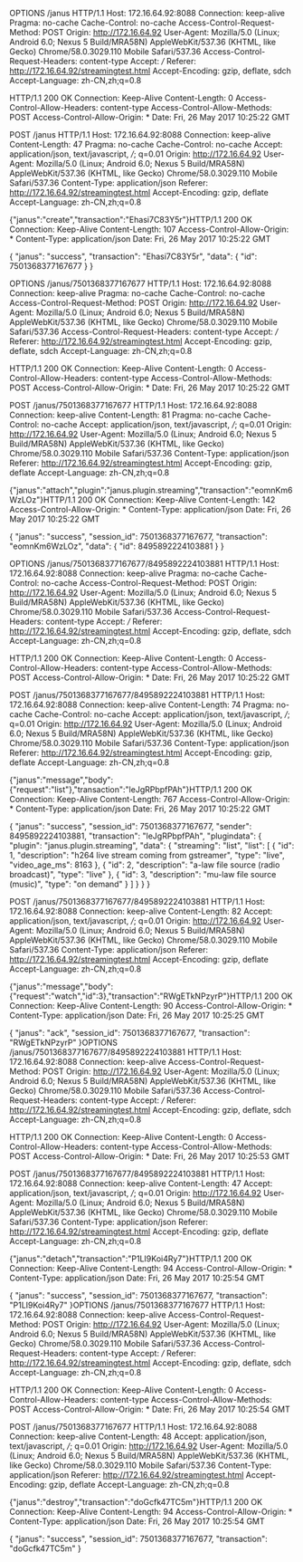 OPTIONS /janus HTTP/1.1
Host: 172.16.64.92:8088
Connection: keep-alive
Pragma: no-cache
Cache-Control: no-cache
Access-Control-Request-Method: POST
Origin: http://172.16.64.92
User-Agent: Mozilla/5.0 (Linux; Android 6.0; Nexus 5 Build/MRA58N) AppleWebKit/537.36 (KHTML, like Gecko) Chrome/58.0.3029.110 Mobile Safari/537.36
Access-Control-Request-Headers: content-type
Accept: */*
Referer: http://172.16.64.92/streamingtest.html
Accept-Encoding: gzip, deflate, sdch
Accept-Language: zh-CN,zh;q=0.8

HTTP/1.1 200 OK
Connection: Keep-Alive
Content-Length: 0
Access-Control-Allow-Headers: content-type
Access-Control-Allow-Methods: POST
Access-Control-Allow-Origin: *
Date: Fri, 26 May 2017 10:25:22 GMT


POST /janus HTTP/1.1
Host: 172.16.64.92:8088
Connection: keep-alive
Content-Length: 47
Pragma: no-cache
Cache-Control: no-cache
Accept: application/json, text/javascript, */*; q=0.01
Origin: http://172.16.64.92
User-Agent: Mozilla/5.0 (Linux; Android 6.0; Nexus 5 Build/MRA58N) AppleWebKit/537.36 (KHTML, like Gecko) Chrome/58.0.3029.110 Mobile Safari/537.36
Content-Type: application/json
Referer: http://172.16.64.92/streamingtest.html
Accept-Encoding: gzip, deflate
Accept-Language: zh-CN,zh;q=0.8

{"janus":"create","transaction":"Ehasi7C83Y5r"}HTTP/1.1 200 OK
Connection: Keep-Alive
Content-Length: 107
Access-Control-Allow-Origin: *
Content-Type: application/json
Date: Fri, 26 May 2017 10:25:22 GMT

{
   "janus": "success",
   "transaction": "Ehasi7C83Y5r",
   "data": {
      "id": 7501368377167677
   }
}


OPTIONS /janus/7501368377167677 HTTP/1.1
Host: 172.16.64.92:8088
Connection: keep-alive
Pragma: no-cache
Cache-Control: no-cache
Access-Control-Request-Method: POST
Origin: http://172.16.64.92
User-Agent: Mozilla/5.0 (Linux; Android 6.0; Nexus 5 Build/MRA58N) AppleWebKit/537.36 (KHTML, like Gecko) Chrome/58.0.3029.110 Mobile Safari/537.36
Access-Control-Request-Headers: content-type
Accept: */*
Referer: http://172.16.64.92/streamingtest.html
Accept-Encoding: gzip, deflate, sdch
Accept-Language: zh-CN,zh;q=0.8

HTTP/1.1 200 OK
Connection: Keep-Alive
Content-Length: 0
Access-Control-Allow-Headers: content-type
Access-Control-Allow-Methods: POST
Access-Control-Allow-Origin: *
Date: Fri, 26 May 2017 10:25:22 GMT

POST /janus/7501368377167677 HTTP/1.1
Host: 172.16.64.92:8088
Connection: keep-alive
Content-Length: 81
Pragma: no-cache
Cache-Control: no-cache
Accept: application/json, text/javascript, */*; q=0.01
Origin: http://172.16.64.92
User-Agent: Mozilla/5.0 (Linux; Android 6.0; Nexus 5 Build/MRA58N) AppleWebKit/537.36 (KHTML, like Gecko) Chrome/58.0.3029.110 Mobile Safari/537.36
Content-Type: application/json
Referer: http://172.16.64.92/streamingtest.html
Accept-Encoding: gzip, deflate
Accept-Language: zh-CN,zh;q=0.8

{"janus":"attach","plugin":"janus.plugin.streaming","transaction":"eomnKm6WzLOz"}HTTP/1.1 200 OK
Connection: Keep-Alive
Content-Length: 142
Access-Control-Allow-Origin: *
Content-Type: application/json
Date: Fri, 26 May 2017 10:25:22 GMT

{
   "janus": "success",
   "session_id": 7501368377167677,
   "transaction": "eomnKm6WzLOz",
   "data": {
      "id": 8495892224103881
   }
}

OPTIONS /janus/7501368377167677/8495892224103881 HTTP/1.1
Host: 172.16.64.92:8088
Connection: keep-alive
Pragma: no-cache
Cache-Control: no-cache
Access-Control-Request-Method: POST
Origin: http://172.16.64.92
User-Agent: Mozilla/5.0 (Linux; Android 6.0; Nexus 5 Build/MRA58N) AppleWebKit/537.36 (KHTML, like Gecko) Chrome/58.0.3029.110 Mobile Safari/537.36
Access-Control-Request-Headers: content-type
Accept: */*
Referer: http://172.16.64.92/streamingtest.html
Accept-Encoding: gzip, deflate, sdch
Accept-Language: zh-CN,zh;q=0.8

HTTP/1.1 200 OK
Connection: Keep-Alive
Content-Length: 0
Access-Control-Allow-Headers: content-type
Access-Control-Allow-Methods: POST
Access-Control-Allow-Origin: *
Date: Fri, 26 May 2017 10:25:22 GMT

POST /janus/7501368377167677/8495892224103881 HTTP/1.1
Host: 172.16.64.92:8088
Connection: keep-alive
Content-Length: 74
Pragma: no-cache
Cache-Control: no-cache
Accept: application/json, text/javascript, */*; q=0.01
Origin: http://172.16.64.92
User-Agent: Mozilla/5.0 (Linux; Android 6.0; Nexus 5 Build/MRA58N) AppleWebKit/537.36 (KHTML, like Gecko) Chrome/58.0.3029.110 Mobile Safari/537.36
Content-Type: application/json
Referer: http://172.16.64.92/streamingtest.html
Accept-Encoding: gzip, deflate
Accept-Language: zh-CN,zh;q=0.8

{"janus":"message","body":{"request":"list"},"transaction":"leJgRPbpfPAh"}HTTP/1.1 200 OK
Connection: Keep-Alive
Content-Length: 767
Access-Control-Allow-Origin: *
Content-Type: application/json
Date: Fri, 26 May 2017 10:25:22 GMT

{
   "janus": "success",
   "session_id": 7501368377167677,
   "sender": 8495892224103881,
   "transaction": "leJgRPbpfPAh",
   "plugindata": {
      "plugin": "janus.plugin.streaming",
      "data": {
         "streaming": "list",
         "list": [
            {
               "id": 1,
               "description": "h264 live stream coming from gstreamer",
               "type": "live",
               "video_age_ms": 8163
            },
            {
               "id": 2,
               "description": "a-law file source (radio broadcast)",
               "type": "live"
            },
            {
               "id": 3,
               "description": "mu-law file source (music)",
               "type": "on demand"
            }
         ]
      }
   }
}

POST /janus/7501368377167677/8495892224103881 HTTP/1.1
Host: 172.16.64.92:8088
Connection: keep-alive
Content-Length: 82
Accept: application/json, text/javascript, */*; q=0.01
Origin: http://172.16.64.92
User-Agent: Mozilla/5.0 (Linux; Android 6.0; Nexus 5 Build/MRA58N) AppleWebKit/537.36 (KHTML, like Gecko) Chrome/58.0.3029.110 Mobile Safari/537.36
Content-Type: application/json
Referer: http://172.16.64.92/streamingtest.html
Accept-Encoding: gzip, deflate
Accept-Language: zh-CN,zh;q=0.8

{"janus":"message","body":{"request":"watch","id":3},"transaction":"RWgETkNPzyrP"}HTTP/1.1 200 OK
Connection: Keep-Alive
Content-Length: 90
Access-Control-Allow-Origin: *
Content-Type: application/json
Date: Fri, 26 May 2017 10:25:25 GMT

{
   "janus": "ack",
   "session_id": 7501368377167677,
   "transaction": "RWgETkNPzyrP"
}OPTIONS /janus/7501368377167677/8495892224103881 HTTP/1.1
Host: 172.16.64.92:8088
Connection: keep-alive
Access-Control-Request-Method: POST
Origin: http://172.16.64.92
User-Agent: Mozilla/5.0 (Linux; Android 6.0; Nexus 5 Build/MRA58N) AppleWebKit/537.36 (KHTML, like Gecko) Chrome/58.0.3029.110 Mobile Safari/537.36
Access-Control-Request-Headers: content-type
Accept: */*
Referer: http://172.16.64.92/streamingtest.html
Accept-Encoding: gzip, deflate, sdch
Accept-Language: zh-CN,zh;q=0.8

HTTP/1.1 200 OK
Connection: Keep-Alive
Content-Length: 0
Access-Control-Allow-Headers: content-type
Access-Control-Allow-Methods: POST
Access-Control-Allow-Origin: *
Date: Fri, 26 May 2017 10:25:53 GMT

POST /janus/7501368377167677/8495892224103881 HTTP/1.1
Host: 172.16.64.92:8088
Connection: keep-alive
Content-Length: 47
Accept: application/json, text/javascript, */*; q=0.01
Origin: http://172.16.64.92
User-Agent: Mozilla/5.0 (Linux; Android 6.0; Nexus 5 Build/MRA58N) AppleWebKit/537.36 (KHTML, like Gecko) Chrome/58.0.3029.110 Mobile Safari/537.36
Content-Type: application/json
Referer: http://172.16.64.92/streamingtest.html
Accept-Encoding: gzip, deflate
Accept-Language: zh-CN,zh;q=0.8

{"janus":"detach","transaction":"P1LI9Koi4Ry7"}HTTP/1.1 200 OK
Connection: Keep-Alive
Content-Length: 94
Access-Control-Allow-Origin: *
Content-Type: application/json
Date: Fri, 26 May 2017 10:25:54 GMT

{
   "janus": "success",
   "session_id": 7501368377167677,
   "transaction": "P1LI9Koi4Ry7"
}OPTIONS /janus/7501368377167677 HTTP/1.1
Host: 172.16.64.92:8088
Connection: keep-alive
Access-Control-Request-Method: POST
Origin: http://172.16.64.92
User-Agent: Mozilla/5.0 (Linux; Android 6.0; Nexus 5 Build/MRA58N) AppleWebKit/537.36 (KHTML, like Gecko) Chrome/58.0.3029.110 Mobile Safari/537.36
Access-Control-Request-Headers: content-type
Accept: */*
Referer: http://172.16.64.92/streamingtest.html
Accept-Encoding: gzip, deflate, sdch
Accept-Language: zh-CN,zh;q=0.8

HTTP/1.1 200 OK
Connection: Keep-Alive
Content-Length: 0
Access-Control-Allow-Headers: content-type
Access-Control-Allow-Methods: POST
Access-Control-Allow-Origin: *
Date: Fri, 26 May 2017 10:25:54 GMT

POST /janus/7501368377167677 HTTP/1.1
Host: 172.16.64.92:8088
Connection: keep-alive
Content-Length: 48
Accept: application/json, text/javascript, */*; q=0.01
Origin: http://172.16.64.92
User-Agent: Mozilla/5.0 (Linux; Android 6.0; Nexus 5 Build/MRA58N) AppleWebKit/537.36 (KHTML, like Gecko) Chrome/58.0.3029.110 Mobile Safari/537.36
Content-Type: application/json
Referer: http://172.16.64.92/streamingtest.html
Accept-Encoding: gzip, deflate
Accept-Language: zh-CN,zh;q=0.8

{"janus":"destroy","transaction":"doGcfk47TC5m"}HTTP/1.1 200 OK
Connection: Keep-Alive
Content-Length: 94
Access-Control-Allow-Origin: *
Content-Type: application/json
Date: Fri, 26 May 2017 10:25:54 GMT

{
   "janus": "success",
   "session_id": 7501368377167677,
   "transaction": "doGcfk47TC5m"
}